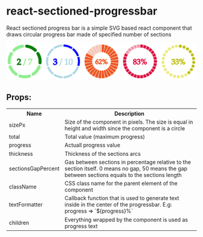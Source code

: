 # react-sectioned-progressbar
React sectioned progress bar is a simple SVG based react component that draws circular progress bar made of specified number of sections


![samples.png](/samples.png?raw=true)

## Props:
<table>
<tr>
<th>Name</th><th>Description</th>
</tr>
<tr>
<td>sizePx</td><td>Size of the component in pixels. The size is equal in height and width since the component is a circle</td>
</tr>
<tr>
<td>total</td><td>Total value (maximum progress)</td>
</tr>
<tr>
<td>progress</td><td>Actuall progress value</td>
</tr>
<tr>
<td>thickness</td><td>Thickness of the sections arcs</td>
</tr>
<tr>
<td>sectionsGapPercent</td><td>Gas between sections in percentage relative to the section itself. 0 means no gap, 50 means the gap between sections equals to the sections length</td>
</tr>
<tr>
<td>className</td><td>CSS class name for the parent element of the component</td>
</tr>
<tr>
<td>textFormatter</td><td>Callback function that is used to generate text inside in the center of the progressbar. E.g:  progress => `${progress}%`</td>
</tr>
<tr>
<td>children</td><td>Everything wrapped by the component is used as progress text</td>
</tr>
</table>
